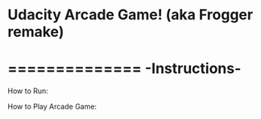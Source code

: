 Udacity Arcade Game! (aka Frogger remake)
=========================================

==============
-Instructions-
==============

How to Run:

How to Play Arcade Game:

